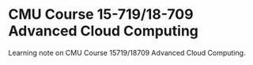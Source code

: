 # CMU Course 15-719/18-709 Advanced Cloud Computing

Learning note on CMU Course 15719/18709 Advanced Cloud Computing.

